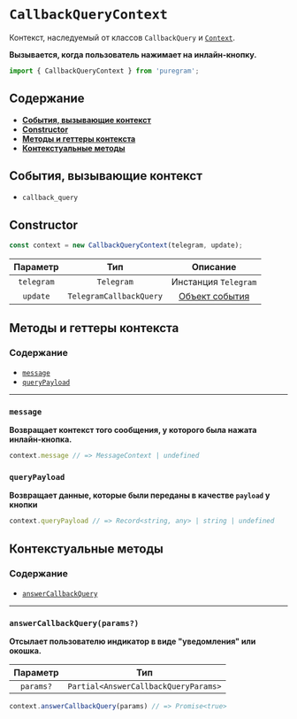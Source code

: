 # `CallbackQueryContext`

Контекст, наследуемый от классов `CallbackQuery` и [`Context`](context.md).

**Вызывается, когда пользователь нажимает на инлайн-кнопку.**

```ts
import { CallbackQueryContext } from 'puregram';
```

## Содержание

* [**События, вызывающие контекст**](#события-вызывающие-контекст)
* [**Constructor**](#constructor)
* [**Методы и геттеры контекста**](#методы-и-геттеры-контекста)
* [**Контекстуальные методы**](#контекстуальные-методы)

## События, вызывающие контекст

* `callback_query`

## Constructor

```ts
const context = new CallbackQueryContext(telegram, update);
```

|  Параметр  |           Тип           |                 Описание                |
| :--------: | :---------------------: | :-------------------------------------: |
| `telegram` | `Telegram`              | Инстанция `Telegram`                    |
| `update`   | `TelegramCallbackQuery` | [Объект события][TelegramCallbackQuery] |

[TelegramCallbackQuery]: https://core.telegram.org/bots/api#callbackquery

## Методы и геттеры контекста

### Содержание

* [`message`](#message)
* [`queryPayload`](#querypayload)

---

### `message`

**Возвращает контекст того сообщения, у которого была нажата инлайн-кнопка.**

```ts
context.message // => MessageContext | undefined
```

### `queryPayload`

**Возвращает данные, которые были переданы в качестве `payload` у кнопки**

```ts
context.queryPayload // => Record<string, any> | string | undefined
```

## Контекстуальные методы

### Содержание

* [`answerCallbackQuery`](#answercallbackqueryparams)

---

### `answerCallbackQuery(params?)`

**Отсылает пользователю индикатор в виде "уведомления" или окошка.**

| Параметр  |                 Тип                  |
| :-------: | :----------------------------------: |
| `params?` | `Partial<AnswerCallbackQueryParams>` |

```ts
context.answerCallbackQuery(params) // => Promise<true>
```
